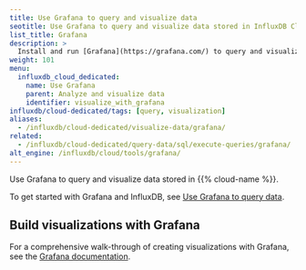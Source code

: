 ```yaml
---
title: Use Grafana to query and visualize data
seotitle: Use Grafana to query and visualize data stored in InfluxDB Cloud Dedicated
list_title: Grafana
description: >
  Install and run [Grafana](https://grafana.com/) to query and visualize data stored in InfluxDB.
weight: 101
menu:
  influxdb_cloud_dedicated:
    name: Use Grafana
    parent: Analyze and visualize data
    identifier: visualize_with_grafana
influxdb/cloud-dedicated/tags: [query, visualization]
aliases:
  - /influxdb/cloud-dedicated/visualize-data/grafana/
related:
  - /influxdb/cloud-dedicated/query-data/sql/execute-queries/grafana/
alt_engine: /influxdb/cloud/tools/grafana/
---
```


Use Grafana to query and visualize data stored in {{% cloud-name %}}.

To get started with Grafana and InfluxDB, see [Use Grafana to query data](/influxdb/cloud-dedicated/query-data/sql/execute-queries/grafana/).

## Build visualizations with Grafana

For a comprehensive walk-through of creating visualizations with
Grafana, see the [Grafana documentation](https://grafana.com/docs/grafana/latest/).
